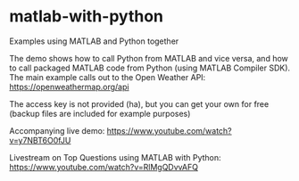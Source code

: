 # matlab-with-python
Examples using MATLAB and Python together

The demo shows how to call Python from MATLAB and vice versa, and how to call packaged MATLAB code from Python (using MATLAB Compiler SDK). The main example calls out to the Open Weather API: https://openweathermap.org/api

The access key is not provided (ha), but you can get your own for free (backup files are included for example purposes)

Accompanying live demo:  https://www.youtube.com/watch?v=y7NBT6O0fJU

Livestream on Top Questions using MATLAB with Python: https://www.youtube.com/watch?v=RlMgQDvvAFQ